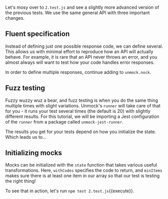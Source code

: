 Let's mosy over to `2.test.js` and see a slightly more advanced version of the previous tests. We use the same general API with three important changes.

## Fluent specification

Instead of defining just one possible response code, we can define several. This allows us with minimal effort to reproduce how an API will actually behave. For example, it is rare that an API never throws an error, and you almost always will want to test how your code handles error responses.

In order to define multiple responses, continue adding to `unmock.nock`.

## Fuzz testing

Fuzzy wuzzy wuz a bear, and fuzz testing is when you do the same thing multiple times with slight variations. Unmock's `runner` will take care of that for you - it runs your test several times (the default is 20) with slightly different results. For this tutorial, we will be importing a Jest configuration of the `runner` from a package called `unmock-jest-runner`.

The results you get for your tests depend on how you initialize the state.  Which leads us to...

## Initializing mocks

Mocks can be initialized with the `state` function that takes various useful transformations. Here, `withCodes` specifies the code to return, and `minItems` makes sure there is at least one item in our array so that our test is testing the right thing!

To see that in action, let's run `npm test 2.test.js`{{execute}}.
